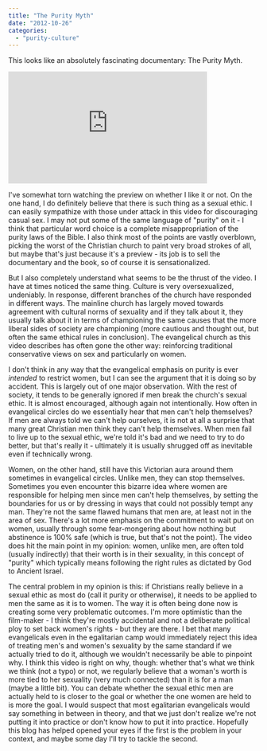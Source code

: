 ```yaml
---
title: "The Purity Myth"
date: "2012-10-26"
categories: 
  - "purity-culture"
---
```


This looks like an absolutely fascinating documentary: The Purity Myth.

<iframe src="http://player.vimeo.com/video/33173853" frameborder="0" width="400" height="225"></iframe>

<!--more-->

I've somewhat torn watching the preview on whether I like it or not. On the one hand, I do definitely believe that there is such thing as a sexual ethic. I can easily sympathize with those under attack in this video for discouraging casual sex. I may not put some of the same language of "purity" on it - I think that particular word choice is a complete misappropriation of the purity laws of the Bible. I also think most of the points are vastly overblown, picking the worst of the Christian church to paint very broad strokes of all, but maybe that's just because it's a preview - its job is to sell the documentary and the book, so of course it is sensationalized.

But I also completely understand what seems to be the thrust of the video. I have at times noticed the same thing. Culture is very oversexualized, undeniably. In response, different branches of the church have responded in different ways. The mainline church has largely moved towards agreement with cultural norms of sexuality and if they talk about it, they usually talk about it in terms of championing the same causes that the more liberal sides of society are championing (more cautious and thought out, but often the same ethical rules in conclusion). The evangelical church as this video describes has often gone the other way: reinforcing traditional conservative views on sex and particularly on women.

I don't think in any way that the evangelical emphasis on purity is ever _intended_ to restrict women, but I can see the argument that it is doing so by accident. This is largely out of one major observation. With the rest of society, it tends to be generally ignored if men break the church's sexual ethic. It is almost encouraged, although again not intentionally. How often in evangelical circles do we essentially hear that men can't help themselves? If men are always told we can't help ourselves, it is not at all a surprise that many great Christian men think they can't help themselves. When men fail to live up to the sexual ethic, we're told it's bad and we need to try to do better, but that's really it - ultimately it is usually shrugged off as inevitable even if technically wrong.

Women, on the other hand, still have this Victorian aura around them sometimes in evangelical circles. Unlike men, they can stop themselves. Sometimes you even encounter this bizarre idea where women are responsible for helping men since men can't help themselves, by setting the boundaries for us or by dressing in ways that could not possibly tempt any man. They're not the same flawed humans that men are, at least not in the area of sex. There's a lot more emphasis on the commitment to wait put on women, usually through some fear-mongering about how nothing but abstinence is 100% safe (which is true, but that's not the point). The video does hit the main point in my opinion: women, unlike men, are often told (usually indirectly) that their worth is in their sexuality, in this concept of "purity" which typically means following the right rules as dictated by God to Ancient Israel.

The central problem in my opinion is this: if Christians really believe in a sexual ethic as most do (call it purity or otherwise), it needs to be applied to men the same as it is to women. The way it is often being done now is creating some very problematic outcomes. I'm more optimistic than the film-maker - I think they're mostly accidental and not a deliberate political ploy to set back women's rights - but they are there. I bet that many evangelicals even in the egalitarian camp would immediately reject this idea of treating men's and women's sexuality by the same standard if we actually tried to do it, although we wouldn't necessarily be able to pinpoint why. I think this video is right on why, though: whether that's what we think we think (not a typo) or not, we regularly believe that a woman's worth is more tied to her sexuality (very much connected) than it is for a man (maybe a little bit). You can debate whether the sexual ethic men are actually held to is closer to the goal or whether the one women are held to is more the goal. I would suspect that most egalitarian evangelicals would say something in between in theory, and that we just don't realize we're not putting it into practice or don't know how to put it into practice. Hopefully this blog has helped opened your eyes if the first is the problem in your context, and maybe some day I'll try to tackle the second.
